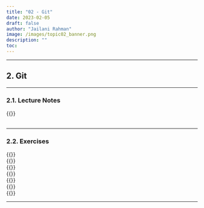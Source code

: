 ```yaml
---
title: "02 - Git"
date: 2023-02-05
draft: false
author: "Jailani Rahman"
image: /images/topic02_banner.png
description: ""
toc:
---
```


---

## 2. Git

---

### 2.1. Lecture Notes
<div>{{<embed-pdf url="../resources/02a - Git.pdf">}}</div>

<br>

---

### 2.2. Exercises
<div>{{<embed-pdf url="../resources/02b - Git Exercise I.pdf">}}</div>
<div>{{<embed-pdf url="../resources/02c - Git Exercise II.pdf">}}</div>
<div>{{<embed-pdf url="../resources/02d - Git Exercise III.pdf">}}</div>
<div>{{<embed-pdf url="../resources/02e - Git Exercise IV.pdf">}}</div>
<div>{{<embed-pdf url="../resources/02f - Git Exercise V.pdf">}}</div>
<div>{{<embed-pdf url="../resources/02g - Git Exercise VI.pdf">}}</div>
<div>{{<embed-pdf url="../resources/02h - Git Exercise VII.pdf">}}</div>

---